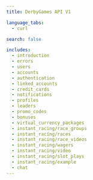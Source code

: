 ```yaml
---
title: DerbyGames API V1

language_tabs:
  - curl

search: false

includes:
  - introduction
  - errors
  - users
  - accounts
  - authentication
  - linked_accounts
  - credit_cards
  - notifications
  - profiles
  - leaders
  - promo_codes
  - bonuses
  - virtual_currency_packages
  - instant_racing/race_groups
  - instant_racing/races
  - instant_racing/race_videos
  - instant_racing/wagers
  - instant_racing/video
  - instant_racing/slot_plays
  - instant_racing/example
  - chat
---
```

